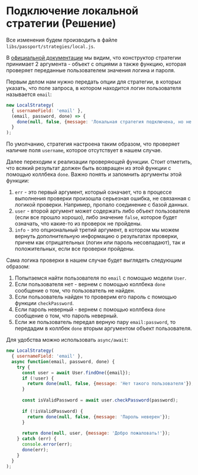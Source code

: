 # Подключение локальной стратегии (Решение)

Все изменения будем производить в файле `libs/passport/strategies/local.js`. 

В [официальной документации](https://github.com/jaredhanson/passport-local#usage) мы видим, что 
конструктор стратегии принимает 2 аргумента - объект с опциями а также функцию, которая проверяет
переданные пользователем значения логина и пароля.

Первым делом нам нужно передать опции для стратегии, в которых указать, что поле запроса, в котором
находится логин пользователя называется `email`:
```js
new LocalStrategy(
  { usernameField: 'email' },
  (email, password, done) => {
    done(null, false, {message: 'Локальная стратегия подключена, но не настроена'});
  }
);
```  

По умолчанию, стратегия настроена таким образом, что проверяет наличие поля `username`, которое 
отсутствует в нашем случае.


Далее переходим к реализации проверяющей функции. Стоит отметить, что всякий результат должен быть
возвращен из этой функции с помощью коллбека `done`. Важно понять и запомнить аргументы этой 
функции:
1. `err` - это первый аргумент, который означает, что в процессе выполнения проверки произошла 
серьезная ошибка, не связанная с логикой проверки. Например, пропало соединение с базой данных.
2. `user` - второй аргумент может содержать либо объект пользователя (если все прошло хорошо), либо
значение `false`, которое будет означать, что какие-то из проверок не пройдены.
3. `info` - это опциональный третий аргумент, в котором мы можем вернуть дополнительную информацию
о результатах проверки, причем как отрицательных (логин или пароль несовпадают), так и 
положительных, если все проверки пройдены.  

Сама логика проверки в нашем случае будет выглядеть следующим образом:
1. Попытаемся найти пользователя по `email` с помощью модели `User`.
2. Если пользователя нет - вернем с помощью коллбека `done` сообщение о том, что пользователь не 
найден.
3. Если пользователь найден то проверим его пароль с помощью функции `checkPassword`.
4. Если пароль неверный - вернем с помощью коллбека `done` сообщение о том, что пароль неверный.
5. Если же пользователь передал верную пару `email:password`, то передадим в коллбек `done` вторым
аргументом объект пользователя.

Для удобства можно использовать `async/await`:
```js
new LocalStrategy(
  { usernameField: 'email' },
  async function(email, password, done) {
    try {
      const user = await User.findOne({email});
      if (!user) {
        return done(null, false, {message: 'Нет такого пользователя'});
      }
      
      const isValidPassword = await user.checkPassword(password);
      
      if (!isValidPassword) {
        return done(null, false, {message: 'Пароль неверен'});
      }
      
      return done(null, user, {message: 'Добро пожаловать!'});
    } catch (err) {
      console.error(err);
      done(err);
    }
  }
);
```
